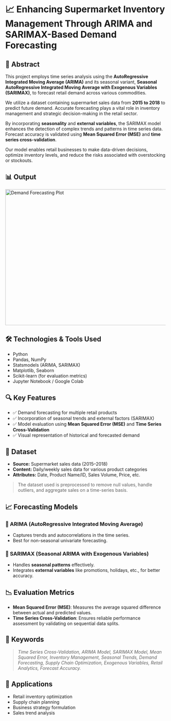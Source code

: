 # 📈 Enhancing Supermarket Inventory Management Through ARIMA and SARIMAX-Based Demand Forecasting

## 🧾 Abstract

This project employs time series analysis using the **AutoRegressive Integrated Moving Average (ARIMA)** and its seasonal variant, **Seasonal AutoRegressive Integrated Moving Average with Exogenous Variables (SARIMAX)**, to forecast retail demand across various commodities.

We utilize a dataset containing supermarket sales data from **2015 to 2018** to predict future demand. Accurate forecasting plays a vital role in inventory management and strategic decision-making in the retail sector.

By incorporating **seasonality** and **external variables**, the SARIMAX model enhances the detection of complex trends and patterns in time series data. Forecast accuracy is validated using **Mean Squared Error (MSE)** and **time series cross-validation**.

Our model enables retail businesses to make data-driven decisions, optimize inventory levels, and reduce the risks associated with overstocking or stockouts.

## 📊 Output

<img width="743" height="426" alt="Demand Forecasting Plot" src="https://github.com/user-attachments/assets/2eda6e79-a536-4c28-8558-2874895e67e8" />

## 🛠️ Technologies & Tools Used

- Python
- Pandas, NumPy
- Statsmodels (ARIMA, SARIMAX)
- Matplotlib, Seaborn
- Scikit-learn (for evaluation metrics)
- Jupyter Notebook / Google Colab

## 🔍 Key Features

- ✅ Demand forecasting for multiple retail products  
- ✅ Incorporation of seasonal trends and external factors (SARIMAX)  
- ✅ Model evaluation using **Mean Squared Error (MSE)** and **Time Series Cross-Validation**  
- ✅ Visual representation of historical and forecasted demand

## 📁 Dataset

- **Source:** Supermarket sales data (2015–2018)
- **Content:** Daily/weekly sales data for various product categories
- **Attributes:** Date, Product Name/ID, Sales Volume, Price, etc.

> The dataset used is preprocessed to remove null values, handle outliers, and aggregate sales on a time-series basis.

## 📈 Forecasting Models

### 🔹 ARIMA (AutoRegressive Integrated Moving Average)
- Captures trends and autocorrelations in the time series.
- Best for non-seasonal univariate forecasting.

### 🔹 SARIMAX (Seasonal ARIMA with Exogenous Variables)
- Handles **seasonal patterns** effectively.
- Integrates **external variables** like promotions, holidays, etc., for better accuracy.

## 📉 Evaluation Metrics

- **Mean Squared Error (MSE)**: Measures the average squared difference between actual and predicted values.
- **Time Series Cross-Validation**: Ensures reliable performance assessment by validating on sequential data splits.


## 📌 Keywords

> _Time Series Cross-Validation, ARIMA Model, SARIMAX Model, Mean Squared Error, Inventory Management, Seasonal Trends, Demand Forecasting, Supply Chain Optimization, Exogenous Variables, Retail Analytics, Forecast Accuracy._

## 💼 Applications

- Retail inventory optimization
- Supply chain planning
- Business strategy formulation
- Sales trend analysis
